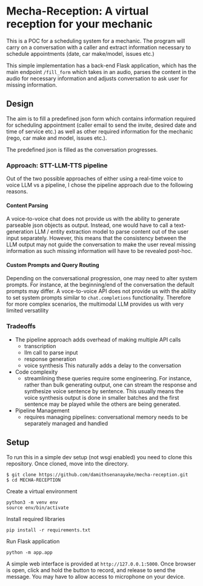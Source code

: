 # Mecha-Reception: A virtual reception for your mechanic

This is a POC for a scheduling system for a mechanic. The program will carry on a conversation with a caller and extract information necessary to schedule appointments (date, car make/model, issues etc.)

This simple implementation has a back-end Flask application, which has the main endpoint `/fill_form` which takes in an audio, parses the content in the audio for necessary information and adjusts conversation to ask user for missing information. 

## Design

The aim is to fill a predefined json form which contains information required for scheduling appointment (caller email to send the invite, desired date and time of service etc.) as well as other required information for the mechanic (rego, car make and model, issues etc.). 

The predefined json is filled as the conversation progresses. 

### Approach: STT-LLM-TTS pipeline

Out of the two possible approaches of either using a real-time voice to voice LLM vs a pipeline, I chose the pipeline approach due to the following reasons. 

#### Content Parsing

A voice-to-voice chat does not provide us with the ability to generate parseable json objects as output. Instead, one would have to call a text-generation LLM / entity extraction model to parse content out of the user input separately. However, this means that the consistency between the LLM output may not guide the conversation to make the user reveal missing information as such missing information  will have to be revealed post-hoc.

#### Custom Prompts and Query Routing

Depending on the conversational progression, one may need to alter system prompts. For instance, at the beginning/end of the conversation the default prompts may differ. A voce-to-voice API does not provide us with the ability to set system prompts similar to `chat.completions` functionality. Therefore for more complex scenarios, the multimodal LLM provides us with very limited versatility


### Tradeoffs

- The pipeline approach adds overhead of making multiple API calls
    - transcription
    - llm call to parse input
    - response generation
    - voice synthesis
    This naturally adds a delay to the conversation
- Code complexity
    - streamlining these queries require some engineering. For instance, rather than bulk generating output, one can stream the response and synthesize voice sentence by sentence. This usually means the voice synthesis output is done in smaller batches and the first sentence may be played while the others are being generated. 
- Pipeline Management
    - requires managing pipelines: conversational memory needs to be separately managed and handled

## Setup

To run this in a simple dev setup (not wsgi enabled) you need to clone this repository. Once cloned, move into the directory. 

```
$ git clone https://github.com/damithsenanayake/mecha-reception.git
$ cd MECHA-RECEPTION
```

Create a virtual environment

```
python3 -m venv env
source env/bin/activate
```

Install required libraries

```
pip install -r requirements.txt
```

Run Flask application

```
python -m app.app
```

A simple web interface is provided at `http://127.0.0.1:5000`. Once browser is open, click and hold the button to record, and release to send the message. You may have to allow access to microphone on your device. 
